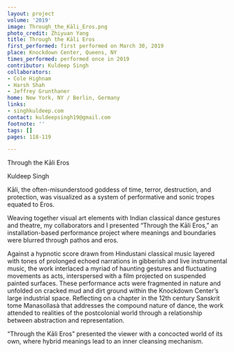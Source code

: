 ```yaml
---
layout: project
volume: '2019'
image: Through_the_Kāli_Eros.png
photo_credit: Zhiyuan Yang
title: Through the Kāli Eros
first_performed: first performed on March 30, 2019
place: Knockdown Center, Queens, NY
times_performed: performed once in 2019
contributor: Kuldeep Singh
collaborators:
- Cole Highnam
- Harsh Shah
- Jeffrey Grunthaner
home: New York, NY / Berlin, Germany
links:
- singhkuldeep.com
contact: kuldeepsingh19@gmail.com
footnote: ''
tags: []
pages: 118-119

---
```


Through the Kāli Eros

Kuldeep Singh

Kāli, the often-misunderstood goddess of time, terror, destruction, and protection, was visualized as a system of performative and sonic tropes equated to Eros.

Weaving together visual art elements with Indian classical dance gestures and theatre, my collaborators and I presented “Through the Kāli Eros,” an installation-based performance project where meanings and boundaries were blurred through pathos and eros.

Against a hypnotic score drawn from Hindustani classical music layered with tones of prolonged echoed narrations in gibberish and live instrumental music, the work interlaced a myriad of haunting gestures and fluctuating movements as acts, interspersed with a film projected on suspended painted surfaces. These performance acts were fragmented in nature and unfolded on cracked mud and dirt ground within the Knockdown Center’s large industrial space. Reflecting on a chapter in the 12th century Sanskrit tome Manasollasà that addresses the compound nature of dance, the work attended to realities of the postcolonial world through a relationship between abstraction and representation.

“Through the Kāli Eros” presented the viewer with a concocted world of its own, where hybrid meanings lead to an inner cleansing mechanism.
